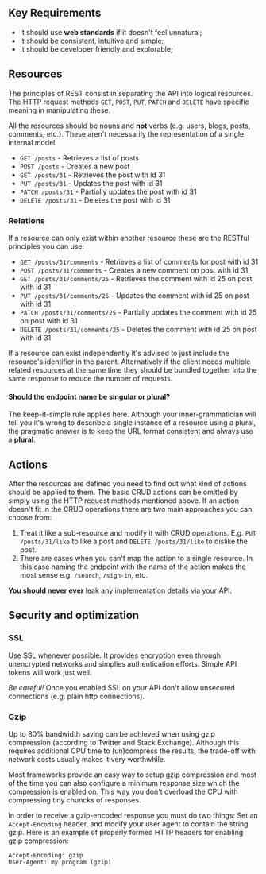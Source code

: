 ## Key Requirements

- It should use **web standards** if it doesn't feel unnatural;
- It should be consistent, intuitive and simple;
- It should be developer friendly and explorable;

## Resources

The principles of REST consist in separating the API into logical resources. The HTTP request methods `GET`, `POST`, `PUT`, `PATCH` and `DELETE` have specific meaning in manipulating these.

All the resources should be nouns and **not** verbs (e.g. users, blogs, posts, comments, etc.). These aren't necessarily the representation of a single internal model.

- `GET /posts`        - Retrieves a list of posts
- `POST /posts`       - Creates a new post
- `GET /posts/31`     - Retrieves the post with id 31
- `PUT /posts/31`     - Updates the post with id 31
- `PATCH /posts/31`   - Partially updates the post with id 31
- `DELETE /posts/31`  - Deletes the post with id 31

### Relations

If a resource can only exist within another resource these are the RESTful principles you can use:

- `GET /posts/31/comments`        - Retrieves a list of comments for post with id 31
- `POST /posts/31/comments`       - Creates a new comment on post with id 31
- `GET /posts/31/comments/25`     - Retrieves the comment with id 25 on post with id 31
- `PUT /posts/31/comments/25`     - Updates the comment with id 25 on post with id 31
- `PATCH /posts/31/comments/25`   - Partially updates the comment with id 25 on post with id 31
- `DELETE /posts/31/comments/25`  - Deletes the comment with id 25 on post with id 31

If a resource can exist independently it's advised to just include the resource's identifier in the parent. Alternatively if the client needs multiple related resources at the same time they should be bundled together into the same response to reduce the number of requests.

#### Should the endpoint name be singular or plural?
The keep-it-simple rule applies here. Although your inner-grammatician will tell you it's wrong to describe a single instance of a resource using a plural, the pragmatic answer is to keep the URL format consistent and always use a **plural**.

## Actions

After the resources are defined you need to find out what kind of actions should be applied to them. The basic CRUD actions can be omitted by simply using the HTTP request methods mentioned above. If an action doesn't fit in the CRUD operations there are two main approaches you can choose from:

1. Treat it like a sub-resource and modify it with CRUD operations. E.g. `PUT /posts/31/like` to like a post and `DELETE /posts/31/like` to dislike the post.
1. There are cases when you can't map the action to a single resource. In this case naming the endpoint with the name of the action makes the most sense e.g. `/search`, `/sign-in`, etc.

**You should never ever** leak any implementation details via your API.

## Security and optimization

### SSL

Use SSL whenever possible. It provides encryption even through unencrypted networks and simplies authentication efforts. Simple API tokens will work just well.

*Be careful!* Once you enabled SSL on your API don't allow unsecured connections (e.g. plain http connections).

### Gzip

Up to 80% bandwidth saving can be achieved when using gzip compression (according to Twitter and Stack Exchange). Although this requires additional CPU time to (un)compress the results, the trade-off with network costs usually makes it very worthwhile.

Most frameworks provide an easy way to setup gzip compression and most of the time you can also configure a minimum response size which the compression is enabled on. This way you don't overload the CPU with compressing tiny chuncks of responses.

In order to receive a gzip-encoded response you must do two things: Set an `Accept-Encoding` header, and modify your user agent to contain the string gzip. Here is an example of properly formed HTTP headers for enabling gzip compression:

```
Accept-Encoding: gzip
User-Agent: my program (gzip)
```

